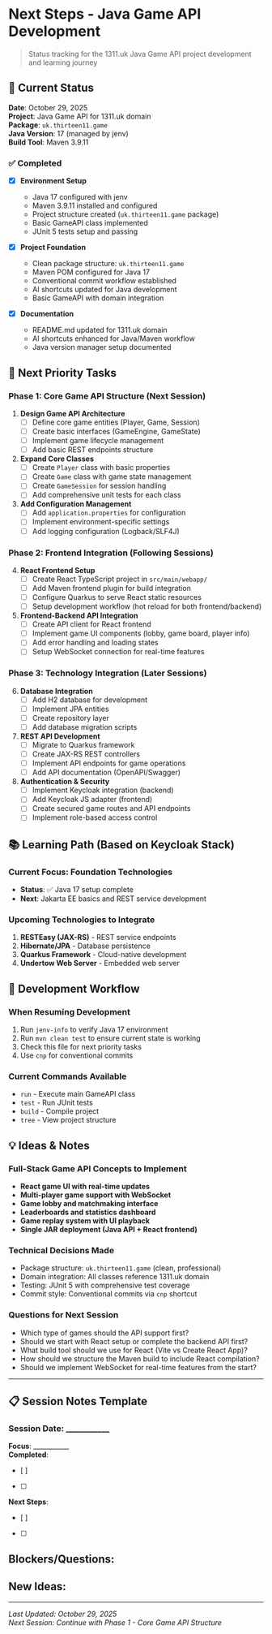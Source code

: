 # Next Steps - Java Game API Development

> Status tracking for the 1311.uk Java Game API project development and learning journey

## 🎯 Current Status

**Date**: October 29, 2025  
**Project**: Java Game API for 1311.uk domain  
**Package**: `uk.thirteen11.game`  
**Java Version**: 17 (managed by jenv)  
**Build Tool**: Maven 3.9.11  

### ✅ Completed

- [x] **Environment Setup**
  - Java 17 configured with jenv
  - Maven 3.9.11 installed and configured
  - Project structure created (`uk.thirteen11.game` package)
  - Basic GameAPI class implemented
  - JUnit 5 tests setup and passing
  
- [x] **Project Foundation**
  - Clean package structure: `uk.thirteen11.game`
  - Maven POM configured for Java 17
  - Conventional commit workflow established
  - AI shortcuts updated for Java development
  - Basic GameAPI with domain integration

- [x] **Documentation**
  - README.md updated for 1311.uk domain
  - AI shortcuts enhanced for Java/Maven workflow
  - Java version manager setup documented

## 🚀 Next Priority Tasks

### Phase 1: Core Game API Structure (Next Session)

1. **Design Game API Architecture**
   - [ ] Define core game entities (Player, Game, Session)
   - [ ] Create basic interfaces (GameEngine, GameState)
   - [ ] Implement game lifecycle management
   - [ ] Add basic REST endpoints structure

2. **Expand Core Classes**
   - [ ] Create `Player` class with basic properties
   - [ ] Create `Game` class with game state management
   - [ ] Create `GameSession` for session handling
   - [ ] Add comprehensive unit tests for each class

3. **Add Configuration Management**
   - [ ] Add `application.properties` for configuration
   - [ ] Implement environment-specific settings
   - [ ] Add logging configuration (Logback/SLF4J)

### Phase 2: Frontend Integration (Following Sessions)

4. **React Frontend Setup**
   - [ ] Create React TypeScript project in `src/main/webapp/`
   - [ ] Add Maven frontend plugin for build integration
   - [ ] Configure Quarkus to serve React static resources
   - [ ] Setup development workflow (hot reload for both frontend/backend)

5. **Frontend-Backend API Integration**
   - [ ] Create API client for React frontend
   - [ ] Implement game UI components (lobby, game board, player info)
   - [ ] Add error handling and loading states
   - [ ] Setup WebSocket connection for real-time features

### Phase 3: Technology Integration (Later Sessions)

6. **Database Integration**
   - [ ] Add H2 database for development
   - [ ] Implement JPA entities
   - [ ] Create repository layer
   - [ ] Add database migration scripts

7. **REST API Development**
   - [ ] Migrate to Quarkus framework
   - [ ] Create JAX-RS REST controllers
   - [ ] Implement API endpoints for game operations
   - [ ] Add API documentation (OpenAPI/Swagger)

8. **Authentication & Security**
   - [ ] Implement Keycloak integration (backend)
   - [ ] Add Keycloak JS adapter (frontend)
   - [ ] Create secured game routes and API endpoints
   - [ ] Implement role-based access control

## 📚 Learning Path (Based on Keycloak Stack)

### Current Focus: Foundation Technologies
- **Status**: ✅ Java 17 setup complete
- **Next**: Jakarta EE basics and REST service development

### Upcoming Technologies to Integrate
1. **RESTEasy (JAX-RS)** - REST service endpoints
2. **Hibernate/JPA** - Database persistence
3. **Quarkus Framework** - Cloud-native development
4. **Undertow Web Server** - Embedded web server

## 🔧 Development Workflow

### When Resuming Development
1. Run `jenv-info` to verify Java 17 environment
2. Run `mvn clean test` to ensure current state is working
3. Check this file for next priority tasks
4. Use `cnp` for conventional commits

### Current Commands Available
- `run` - Execute main GameAPI class
- `test` - Run JUnit tests  
- `build` - Compile project
- `tree` - View project structure

## 💡 Ideas & Notes

### Full-Stack Game API Concepts to Implement
- **React game UI with real-time updates**
- **Multi-player game support with WebSocket**
- **Game lobby and matchmaking interface**
- **Leaderboards and statistics dashboard**
- **Game replay system with UI playback**
- **Single JAR deployment (Java API + React frontend)**

### Technical Decisions Made
- Package structure: `uk.thirteen11.game` (clean, professional)
- Domain integration: All classes reference 1311.uk domain
- Testing: JUnit 5 with comprehensive test coverage
- Commit style: Conventional commits via `cnp` shortcut

### Questions for Next Session
- Which type of games should the API support first?
- Should we start with React setup or complete the backend API first?
- What build tool should we use for React (Vite vs Create React App)?
- How should we structure the Maven build to include React compilation?
- Should we implement WebSocket for real-time features from the start?

---

## 📋 Session Notes Template

### Session Date: ___________
**Focus**: ___________  
**Completed**:
- [ ] 
- [ ] 

**Next Steps**:
- [ ] 
- [ ] 

**Blockers/Questions**:
- 

**New Ideas**:
- 

---

*Last Updated: October 29, 2025*  
*Next Session: Continue with Phase 1 - Core Game API Structure*
